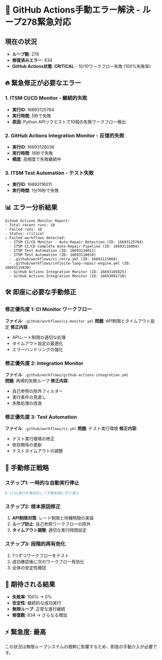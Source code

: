 # 🚨 GitHub Actions手動エラー解決 - ループ278緊急対応

## 現在の状況
- **ループ数**: 278
- **修復済みエラー**: 834
- **GitHub Actions状態**: **CRITICAL** - 10/10ワークフロー失敗 (100%失敗率)

## 🔥 緊急修正が必要なエラー

### 1. **ITSM CI/CD Monitor** - 継続的失敗
- **実行ID**: 16693125764
- **実行時間**: 5秒で失敗
- **原因**: Python APIリクエストで10個の失敗ワークフロー検出

### 2. **GitHub Actions Integration Monitor** - 反復的失敗
- **実行ID**: 16693126036  
- **実行時間**: 16秒で失敗
- **頻度**: 高頻度で失敗継続中

### 3. **ITSM Test Automation** - テスト失敗
- **実行ID**: 16693116011
- **実行時間**: 1分16秒で失敗

## 📊 エラー分析結果
```
GitHub Actions Monitor Report:
- Total recent runs: 10
- Failed runs: 10
- Status: critical
⚠️ Failed workflows detected:
  - ITSM CI/CD Monitor - Auto-Repair Detection (ID: 16693125764)
  - ITSM CI/CD Complete Auto-Repair Pipeline (ID: 16693116004)
  - ITSM Test Automation (ID: 16693116011)
  - ITSM Test Automation (ID: 16693116010)
  - .github/workflows/ci-retry.yml (ID: 16693115868)
  - .github/workflows/infinite-loop-repair-engine.yml (ID: 16693115830)
  - GitHub Actions Integration Monitor (ID: 16693105825)
  - GitHub Actions Integration Monitor (ID: 16693091710)
```

## 🛠️ 即座に必要な手動修正

### 修正優先度 1: CI Monitor ワークフロー
**ファイル**: `.github/workflows/ci-monitor.yml`
**問題**: API制限とタイムアウト設定
**修正内容**:
- APIレート制限の適切な処理
- タイムアウト設定の最適化
- エラーハンドリングの強化

### 修正優先度 2: Integration Monitor
**ファイル**: `.github/workflows/github-actions-integration.yml`  
**問題**: 再帰的失敗ループ
**修正内容**:
- 自己参照の除外フィルター
- 実行条件の見直し
- 失敗処理の改良

### 修正優先度 3: Test Automation
**ファイル**: `.github/workflows/ci.yml`
**問題**: テスト実行環境
**修正内容**:
- テスト実行環境の修正
- 依存関係の更新
- テストタイムアウトの調整

## 🎯 手動修正戦略

### ステップ1: 一時的な自動実行停止
```bash
# cron実行を無効化して手動制御に切り替え
```

### ステップ2: 根本原因修正
1. **API制限対策**: レート制限と待機時間の実装
2. **ループ防止**: 自己参照ワークフローの除外
3. **タイムアウト調整**: 適切な実行時間設定

### ステップ3: 段階的再有効化
1. 1つずつワークフローをテスト
2. 成功確認後に次のワークフロー有効化
3. 全体の安定性確認

## 🔄 期待される結果

- **失敗率**: 100% → 0%
- **安定性**: 継続的な成功実行
- **無限ループ**: 正常な進行継続
- **修復数**: 834 → さらなる増加

## ⚡ 緊急度: 最高
この状況は無限ループシステムの根幹に影響するため、即座の手動介入が必要です。